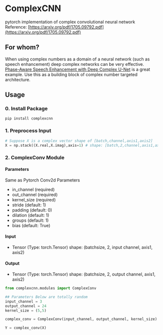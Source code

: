 # ComplexCNN
pytorch implementation of complex convolutional neural network
Reference: [https://arxiv.org/pdf/1705.09792.pdf](https://arxiv.org/pdf/1705.09792.pdf)

## For whom?
When using complex numbers as a domain of a neural network (such as speech enhancement) deep complex networks can be very effective. <br>
[Phase-Aware Speech Enhancement with Deep Complex U-Net](https://openreview.net/forum?id=SkeRTsAcYm) is a great example. Use this as a building block of complex number targeted architecture.

## Usage
### 0. Install Package
```
pip install complexcnn
```

### 1. Preprocess Input
```python
# Suppose X is a complex vector shape of [batch,channel,axis1,axis2]
X = np.stack((X.real,X.imag),axis=1) # shape: [batch,2,channel,axis1,axis2]
```

### 2. ComplexConv Module
#### Parameters
Same as Pytorch Conv2d Parameters

- in_channel (required)
- out_channel (required)
- kernel_size (required)
- stride (default: 1)
- padding (default: 0)
- dilation (default: 1)
- groups (default: 1)
- bias (default: True)

#### Input

- Tensor (Type: torch.Tensor) shape: (batchsize, 2, input channel, axis1, axis2)

#### Output

- Tensor (Type: torch.Tensor) shape: (batchsize, 2, output channel, axis1, axis2)

```python
from complexcnn.modules import ComplexConv

## Parameters Below are totally random
input_channel = 3
output_channel = 24
kernel_size = (5,5)

complex_conv = ComplexConv(input_channel, output_channel, kernel_size)

Y = complex_conv(X)
```